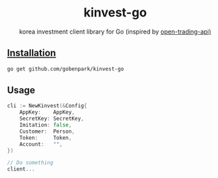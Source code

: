 <p align="center">
<h1 align="center">kinvest-go</h1>
<p align="center">korea investment client library for Go (inspired by <a href="https://github.com/koreainvestment/open-trading-api">open-trading-api)</p>
</p>


## Installation

```bash
go get github.com/gobenpark/kinvest-go
```


## Usage

```go
cli := NewKinvest(&Config{
    AppKey:    AppKey,
    SecretKey: SecretKey,
    Imitation: false,
    Customer:  Person,
    Token:     Token,
    Account:   "",
})

// Do something
client... 
```
